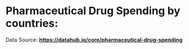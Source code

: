 # **Pharmaceutical Drug Spending by countries:**

Data Source: __https://datahub.io/core/pharmaceutical-drug-spending__


